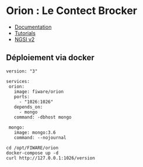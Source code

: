 # Orion : Le Contect Brocker

 * [Documentation](https://github.com/telefonicaid/fiware-orion/)
 * [Tutorials](https://fiware-tutorials.readthedocs.io/en/latest/getting-started/index.html)
 * [NGSI v2](http://fiware.github.io/specifications/ngsiv2/stable/)

 ## Déploiement via docker

 ```
version: "3" 

services:
  orion:
    image: fiware/orion
    ports:
      - "1026:1026"
    depends_on:
      - mongo
    command: -dbhost mongo

  mongo:
    image: mongo:3.6
    command: --nojournal
 ```

 ```
 cd /opt/FIWARE/orion
 docker-compose up -d
 curl http://127.0.0.1:1026/version
 ```